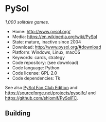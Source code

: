 # PySol

_1,000 solitaire games._

- Home: http://www.pysol.org/
- Media: https://en.wikipedia.org/wiki/PySol
- State: mature, inactive since 2004
- Download: http://www.pysol.org/#download
- Platform: Windows, Linux, macOS
- Keywords: cards, strategy
- Code repository: (see download)
- Code language: Python
- Code license: GPL-2.0
- Code dependencies: Tk

See also [PySol Fan Club Edition](https://pysolfc.sourceforge.io/) and https://sourceforge.net/projects/pysolfc/ and https://github.com/shlomif/PySolFC.

## Building
